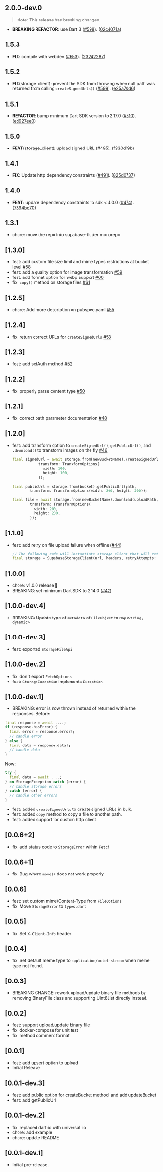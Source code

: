 ## 2.0.0-dev.0

> Note: This release has breaking changes.

 - **BREAKING** **REFACTOR**: use Dart 3 ([#598](https://github.com/supabase/supabase-flutter/issues/598)). ([02c4071a](https://github.com/supabase/supabase-flutter/commit/02c4071aaf2792d365792eed18ec65d09af4c247))

## 1.5.3

 - **FIX**: compile with webdev ([#653](https://github.com/supabase/supabase-flutter/issues/653)). ([23242287](https://github.com/supabase/supabase-flutter/commit/232422874df7f09fcf76ab5879822741a7272245))

## 1.5.2

 - **FIX**(storage_client): prevent the SDK from throwing when null path was returned from calling `createSignedUrls()` ([#599](https://github.com/supabase/supabase-flutter/issues/599)). ([e25a70d6](https://github.com/supabase/supabase-flutter/commit/e25a70d67aeaa8844a0a8dca8385a3637b4ffd42))

## 1.5.1

 - **REFACTOR**: bump minimum Dart SDK version to 2.17.0 ([#510](https://github.com/supabase/supabase-flutter/issues/510)). ([ed927ee0](https://github.com/supabase/supabase-flutter/commit/ed927ee061272f61c84ee3ee145bb4e8c0eae59a))

## 1.5.0

 - **FEAT**(storage_client): upload signed URL ([#495](https://github.com/supabase/supabase-flutter/issues/495)). ([f330d19b](https://github.com/supabase/supabase-flutter/commit/f330d19b6c15aeb2748952164619e4486f2012ac))

## 1.4.1

 - **FIX**: Update http dependency constraints ([#491](https://github.com/supabase/supabase-flutter/issues/491)). ([825d0737](https://github.com/supabase/supabase-flutter/commit/825d07375d873b2a56b31c7cc881cb3a4226a8fd))

## 1.4.0

 - **FEAT**: update dependency constraints to sdk < 4.0.0 ([#474](https://github.com/supabase/supabase-flutter/issues/474)). ([7894bc70](https://github.com/supabase/supabase-flutter/commit/7894bc70a154b68cb62507262470504188f32c06))

## 1.3.1

 - chore: move the repo into supabase-flutter monorepo

## [1.3.0]

- feat: add custom file size limit and mime types restrictions at bucket level [#58](https://github.com/supabase/storage-dart/pull/58)
- feat: add a quality option for image transformation [#59](https://github.com/supabase/storage-dart/pull/59)
- feat: add format option for webp support [#60](https://github.com/supabase/storage-dart/pull/60)
- fix: `copy()` method on storage files [#61](https://github.com/supabase/storage-dart/pull/61)

## [1.2.5]

- chore: Add more description on pubspec.yaml [#55](https://github.com/supabase/storage-dart/pull/55)

## [1.2.4]

- fix: return correct URLs for `createSignedUrls` [#53](https://github.com/supabase/storage-dart/pull/53)

## [1.2.3]

- feat: add setAuth method [#52](https://github.com/supabase/storage-dart/pull/52)

## [1.2.2]

- fix: properly parse content type [#50](https://github.com/supabase/storage-dart/pull/50)

## [1.2.1]

- fix: correct path parameter documentation [#48](https://github.com/supabase/storage-dart/pull/48)

## [1.2.0]

- feat: add transform option to `createSignedUrl()`, `getPublicUrl()`, and `.download()` to transform images on the fly [#46](https://github.com/supabase/storage-dart/pull/46)
  ```dart
  final signedUrl = await storage.from(newBucketName).createSignedUrl(uploadPath, 2000,
              transform: TransformOptions(
                width: 100,
                height: 100,
              ));

  final publicUrl = storage.from(bucket).getPublicUrl(path,
          transform: TransformOptions(width: 200, height: 300));

  final file = await storage.from(newBucketName).download(uploadPath,
          transform: TransformOptions(
            width: 200,
            height: 200,
          ));
  ```

## [1.1.0]

- feat: add retry on file upload failure when offline ([#44](https://github.com/supabase/storage-dart/pull/44))
  ```dart
  // The following code will instantiate storage client that will retry upload operations up to 10 times.
  final storage = SupabaseStorageClient(url, headers, retryAttempts: 10);
  ```

## [1.0.0]

- chore: v1.0.0 release 🚀
- BREAKING: set minimum Dart SDK to 2.14.0 ([#42](https://github.com/supabase-community/storage-dart/pull/42))

## [1.0.0-dev.4]

- BREAKING: Update type of `metadata` of `FileObject` to `Map<String, dynamic>`

## [1.0.0-dev.3]

- feat: exported `StorageFileApi`

## [1.0.0-dev.2]

- fix: don't export `FetchOptions`
- feat: `StorageException` implements `Exception`

## [1.0.0-dev.1]

- BREAKING: error is now thrown instead of returned within the responses.
Before:
```dart
final response = await ....;
if (response.hasError) {
  final error = response.error!;
  // handle error
} else {
  final data = response.data!;
  // handle data
}
```

Now:
```dart
try {
  final data = await ....;
} on StorageException catch (error) {
  // handle storage errors
} catch (error) {
  // handle other errors
} 
```
- feat: added `createSignedUrls` to create signed URLs in bulk.
- feat: added `copy` method to copy a file to another path.
- feat: added support for custom http client

## [0.0.6+2]

- fix: add status code to `StorageError` within `Fetch`

## [0.0.6+1]

- fix: Bug where `move()` does not work properly

## [0.0.6]

- feat: set custom mime/Content-Type from `FileOptions`
- fix: Move `StorageError` to `types.dart`

## [0.0.5]

- fix: Set `X-Client-Info` header

## [0.0.4]

- fix: Set default meme type to `application/octet-stream` when meme type not found.

## [0.0.3]

- BREAKING CHANGE: rework upload/update binary file methods by removing BinaryFile class and supporting Uint8List directly instead.

## [0.0.2]

- feat: support upload/update binary file
- fix: docker-compose for unit test
- fix: method comment format

## [0.0.1]

- feat: add upsert option to upload
- Initial Release

## [0.0.1-dev.3]

- feat: add public option for createBucket method, and add updateBucket
- feat: add getPublicUrl

## [0.0.1-dev.2]

- fix: replaced dart:io with universal_io
- chore: add example
- chore: update README

## [0.0.1-dev.1]

- Initial pre-release.
